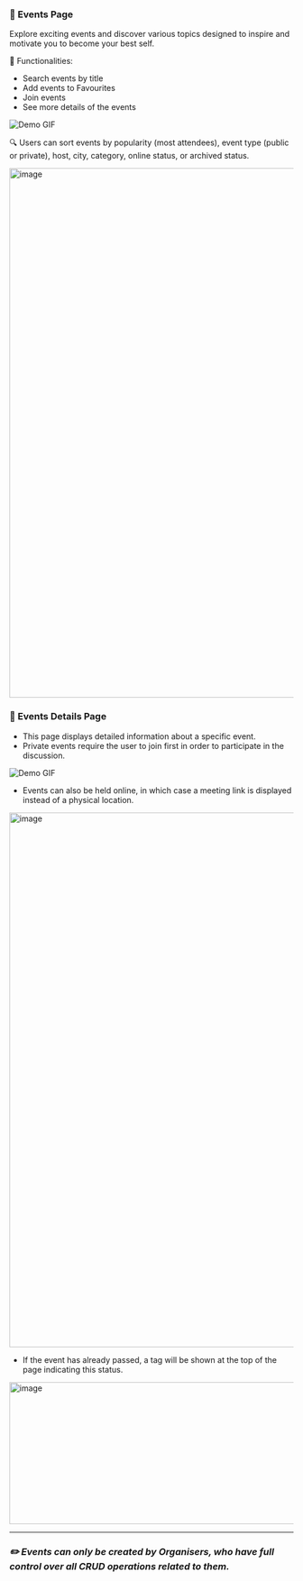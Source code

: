 ### 🌟 Events Page
Explore exciting events and discover various topics designed to inspire and motivate you to become your best self.

📌 Functionalities:
- Search events by title 
- Add events to Favourites
- Join events
- See more details of the events 

![Demo GIF](https://github.com/denniesia/beaunity/blob/main/docs/assets/events.gif)

🔍 Users can sort events by popularity (most attendees), event type (public or private), host, city, category, online status, or archived status.

<img width="1331" height="940" alt="image" src="https://github.com/user-attachments/assets/a161671e-feda-4565-8915-d273eaca1e68" />


### 🌟 Events Details Page

- This page displays detailed information about a specific event. 
- Private events require the user to join first in order to participate in the discussion.

![Demo GIF](https://github.com/denniesia/beaunity/blob/main/docs/assets/event-details.gif)

- Events can also be held online, in which case a meeting link is displayed instead of a physical location.

<img width="1371" height="949" alt="image" src="https://github.com/user-attachments/assets/c2d19d58-6371-4dd4-8a25-82c328d7caaf" />
  
- If the event has already passed, a tag will be shown at the top of the page indicating this status.
<img width="1317" height="252" alt="image" src="https://github.com/user-attachments/assets/99675173-9533-4950-84b8-2f96679ee68a" />


---
### *✏️ Events can only be created by Organisers, who have full control over all CRUD operations related to them.*
